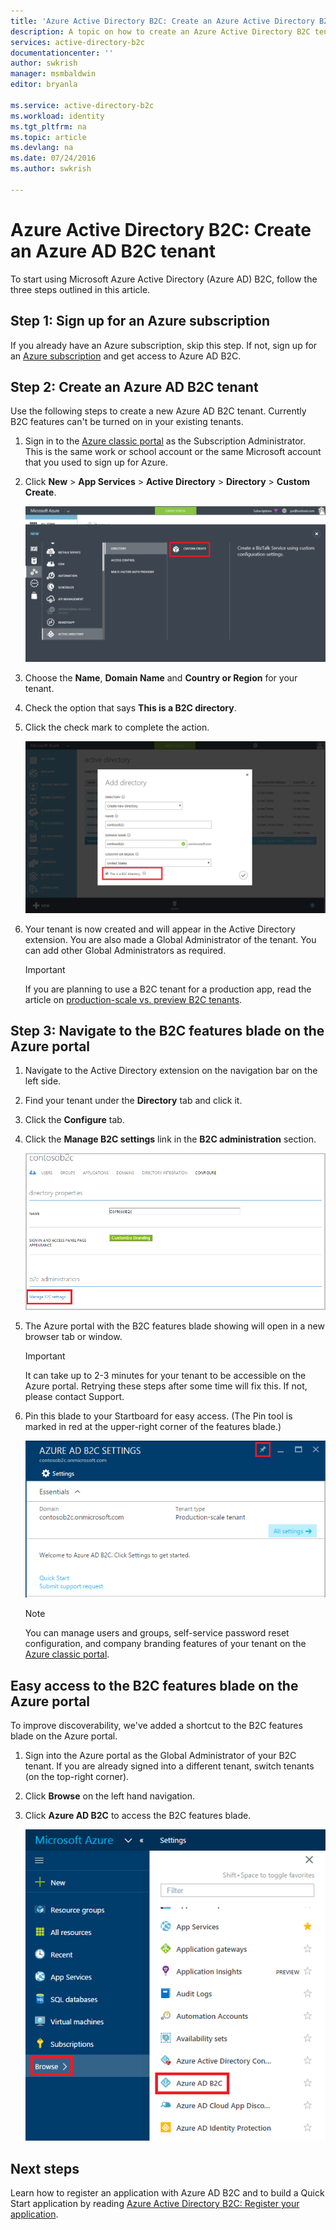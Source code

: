 ```yaml
---
title: 'Azure Active Directory B2C: Create an Azure Active Directory B2C tenant | Microsoft Azure'
description: A topic on how to create an Azure Active Directory B2C tenant
services: active-directory-b2c
documentationcenter: ''
author: swkrish
manager: msmbaldwin
editor: bryanla

ms.service: active-directory-b2c
ms.workload: identity
ms.tgt_pltfrm: na
ms.topic: article
ms.devlang: na
ms.date: 07/24/2016
ms.author: swkrish

---
```

# Azure Active Directory B2C: Create an Azure AD B2C tenant
To start using Microsoft Azure Active Directory (Azure AD) B2C, follow the three steps outlined in this article.

## Step 1: Sign up for an Azure subscription
If you already have an Azure subscription, skip this step. If not, sign up for an [Azure subscription](../active-directory/sign-up-organization.md) and get access to Azure AD B2C.

## Step 2: Create an Azure AD B2C tenant
Use the following steps to create a new Azure AD B2C tenant. Currently B2C features can't be turned on in your existing tenants.

1. Sign in to the [Azure classic portal](https://manage.windowsazure.com/) as the Subscription Administrator. This is the same work or school account or the same Microsoft account that you used to sign up for Azure.
2. Click **New** > **App Services** > **Active Directory** > **Directory** > **Custom Create**.
   
    ![Screen shot of starting to create a tenant](./media/active-directory-b2c-get-started/new-directory.png)
3. Choose the **Name**, **Domain Name** and **Country or Region** for your tenant.
4. Check the option that says **This is a B2C directory**.
5. Click the check mark to complete the action.
   
    ![Screen shot of the check mark to create a B2C directory](./media/active-directory-b2c-get-started/create-b2c-directory.png)
6. Your tenant is now created and will appear in the Active Directory extension. You are also made a Global Administrator of the tenant. You can add other Global Administrators as required.
   
   > [!IMPORTANT]
   > If you are planning to use a B2C tenant for a production app, read the article on [production-scale vs. preview B2C tenants](active-directory-b2c-reference-tenant-type.md).
   > 
   > 

## Step 3: Navigate to the B2C features blade on the Azure portal
1. Navigate to the Active Directory extension on the navigation bar on the left side.
2. Find your tenant under the **Directory** tab and click it.
3. Click the **Configure** tab.
4. Click the **Manage B2C settings** link in the **B2C administration** section.
   
    ![Screen shot of directory configuration for B2C](./media/active-directory-b2c-get-started/b2c-directory-configure-tab.png)
5. The Azure portal with the B2C features blade showing will open in a new browser tab or window.
   
   > [!IMPORTANT]
   > It can take up to 2-3 minutes for your tenant to be accessible on the Azure portal. Retrying these steps after some time will fix this. If not, please contact Support.
   > 
6. Pin this blade to your Startboard for easy access. (The Pin tool is marked in red at the upper-right corner of the features blade.)
   
    ![Screen shot of the B2C features blade](./media/active-directory-b2c-get-started/b2c-features-blade.png)
   
   > [!NOTE]
   > You can manage users and groups, self-service password reset configuration, and company branding features of your tenant on the [Azure classic portal](https://manage.windowsazure.com/).
   > 
   > 

## Easy access to the B2C features blade on the Azure portal
To improve discoverability, we've added a shortcut to the B2C features blade on the Azure portal.

1. Sign into the Azure portal as the Global Administrator of your B2C tenant. If you are already signed into a different tenant, switch tenants (on the top-right corner).
2. Click **Browse** on the left hand navigation.
3. Click **Azure AD B2C** to access the B2C features blade.
   
    ![Screen shot of Browse to B2C features blade](./media/active-directory-b2c-get-started/b2c-browse.png)

## Next steps
Learn how to register an application with Azure AD B2C and to build a Quick Start application by reading [Azure Active Directory B2C: Register your application](active-directory-b2c-app-registration.md).

